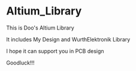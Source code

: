 # Altium_Library

This is Doo's Altium Library

It includes My Design and WurthElektronik Library

I hope it can support you in PCB design

Goodluck!!!
